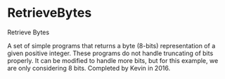 # RetrieveBytes
Retrieve Bytes

A set of simple programs that returns a byte (8-bits) representation of a given positive integer. These programs do not handle truncating of bits properly. It can be modified to handle more bits, but for this example, we are only considering 8 bits. Completed by Kevin in 2016.
